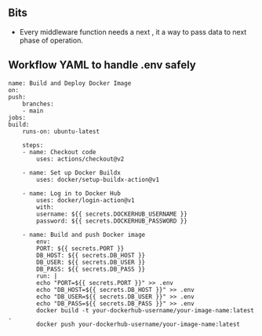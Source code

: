 ## Bits
- Every middleware function needs a next , it a way to pass data to next phase of operation.

## Workflow YAML to handle .env safely

    name: Build and Deploy Docker Image
    on:
    push:
        branches:
        - main
    jobs:
    build:
        runs-on: ubuntu-latest

        steps:
        - name: Checkout code
            uses: actions/checkout@v2

        - name: Set up Docker Buildx
            uses: docker/setup-buildx-action@v1

        - name: Log in to Docker Hub
            uses: docker/login-action@v1
            with:
            username: ${{ secrets.DOCKERHUB_USERNAME }}
            password: ${{ secrets.DOCKERHUB_PASSWORD }}

        - name: Build and push Docker image
            env:
            PORT: ${{ secrets.PORT }}
            DB_HOST: ${{ secrets.DB_HOST }}
            DB_USER: ${{ secrets.DB_USER }}
            DB_PASS: ${{ secrets.DB_PASS }}
            run: |
            echo "PORT=${{ secrets.PORT }}" >> .env
            echo "DB_HOST=${{ secrets.DB_HOST }}" >> .env
            echo "DB_USER=${{ secrets.DB_USER }}" >> .env
            echo "DB_PASS=${{ secrets.DB_PASS }}" >> .env
            docker build -t your-dockerhub-username/your-image-name:latest .
            docker push your-dockerhub-username/your-image-name:latest
